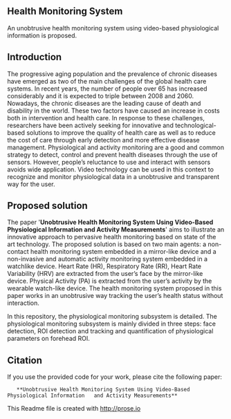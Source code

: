 
## Health Monitoring System

An unobtrusive health monitoring system using video-based physiological information is proposed.

## Introduction
The progressive aging population and the prevalence of chronic diseases have emerged as two of the main challenges of the global health care systems. In recent years, the number of people over 65 has increased considerably and it is expected to triple between 2008 and 2060. Nowadays, the chronic diseases are the leading cause of death and disability in the world. These two factors have caused an increase in costs both in intervention and health care. 
In response to these challenges, researchers have been actively seeking for innovative and technological-based solutions to improve the quality of health care as well as to reduce the cost of care through early detection and more effective disease management.
Physiological and activity monitoring are a good and common strategy to detect, control and prevent health diseases through the use of sensors. However, people’s reluctance to use and interact with sensors avoids wide application. Video technology can be used in this context to recognize and monitor physiological data in a unobtrusive and transparent way for the user.

## Proposed solution

The paper '**Unobtrusive Health Monitoring System Using Video-Based Physiological Information and Activity Measurements**' aims to illustrate an innovative approach to pervasive health monitoring based on state of the art technology. The proposed solution is based on two main agents: a non-contact health monitoring system embedded in a mirror-like device and a non-invasive and automatic activity monitoring system embedded in a watchlike device. Heart Rate (HR), Respiratory Rate (RR), Heart Rate Variability (HRV) are extracted from the user’s face by the mirror-like device. Physical Activity (PA) is extracted from the user’s activity by the wearable watch-like device. The health monitoring system proposed in this paper works in an unobtrusive way tracking the user’s health status without interaction.

In this repository, the physiological monitoring subsystem is detailed. The physiological monitoring subsystem is mainly divided in three steps: face detection, ROI detection and tracking and quantification of physiological parameters on forehead ROI.

## Citation
If you use the provided code for your work, please cite the following paper:

       **Unobtrusive Health Monitoring System Using Video-Based Physiological Information   and Activity Measurements**


This Readme file is created with http://prose.io

